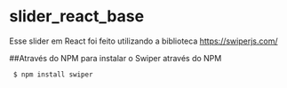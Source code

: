 # slider_react_base

Esse slider em React foi feito utilizando a biblioteca https://swiperjs.com/


##Através do NPM
para instalar o Swiper através do NPM

<code> $ npm install swiper</code>
